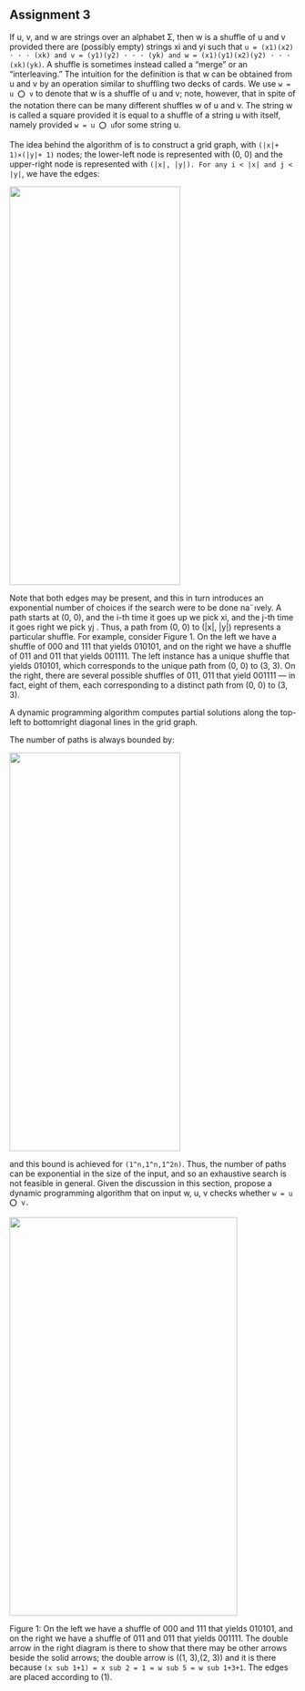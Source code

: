 ## Assignment 3

If u, v, and w are strings over an alphabet Σ, then w is a shuffle of u and v provided there
are (possibly empty) strings xi and yi such that ```u = (x1)(x2) · · · (xk) and v = (y1)(y2) · · · (yk) and
w = (x1)(y1)(x2)(y2) · · · (xk)(yk)```. A shuffle is sometimes instead called a “merge” or an “interleaving.”
The intuition for the definition is that w can be obtained from u and v by an operation similar
to shuffling two decks of cards. We use ```w = u ⭕ v``` to denote that w is a shuffle of u and v;
note, however, that in spite of the notation there can be many different shuffles w of u and v.
The string w is called a square provided it is equal to a shuffle of a string u with itself, namely
provided ```w = u ⭕ u```for some string u.

The idea behind the algorithm of is to construct a grid graph, with ```(|x|+ 1)×(|y|+ 1)``` nodes;
the lower-left node is represented with (0, 0) and the upper-right node is represented with
```(|x|, |y|). For any i < |x| and j < |y|```, we have the edges:

<img src="https://github.com/DJones0101/COMP354/blob/master/a3/image/image1.png" width="300" height="700">

Note that both edges may be present, and this in turn introduces an exponential number of
choices if the search were to be done na¨ıvely. A path starts at (0, 0), and the i-th time it goes up we pick xi, and the j-th time it goes right we pick yj . Thus, a path from (0, 0) to (|x|, |y|) represents a particular shuffle.
For example, consider Figure 1. On the left we have a shuffle of 000 and 111 that yields
010101, and on the right we have a shuffle of 011 and 011 that yields 001111. The left
instance has a unique shuffle that yields 010101, which corresponds to the unique path from
(0, 0) to (3, 3). On the right, there are several possible shuffles of 011, 011 that yield 001111
— in fact, eight of them, each corresponding to a distinct path from (0, 0) to (3, 3).

A dynamic programming algorithm computes partial solutions along the top-left to bottomright
diagonal lines in the grid graph.

The number of paths is always bounded by:

<img src="https://github.com/DJones0101/COMP354/blob/master/a3/image/image2.png" width="300" height="700">

and this bound is achieved for ```(1^n,1^n,1^2n)```. Thus, the number of paths can be exponential in the size of the input, and so an exhaustive search is not feasible in general. Given the discussion in this section, propose a dynamic programming algorithm that on input w, u, v checks whether ```w = u ⭕ v.```

<img src="https://github.com/DJones0101/COMP354/blob/master/a3/image/image3.png" width="400" height="700">

Figure 1: On the left we have a shuffle of 000 and 111 that yields 010101, and on the right we have a shuffle of 011 and 011 that yields 001111. The double arrow in the right diagram is there to show that there may be other arrows beside the solid arrows; the double arrow is ((1, 3),(2, 3)) and it is there because ```(x sub 1+1) = x sub 2 = 1 = w sub 5 = w sub 1+3+1```. The edges are placed according to (1).